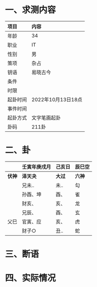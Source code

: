 # 一、求测内容
|项目|内容|
|:-|:-|
|年龄|34|
|职业|IT|
|性别|男|
|策项|杂占|
|钥语|易晓古今|
|条件||
|时限||
|起卦时间|2022年10月13日18点|
|事件时间||
|起卦方式|文字笔画起卦|
|卦码|211卦|

# 二、卦
||壬寅年庚戌月|己亥日|辰巳空|
|:-|:-|:-|:-|
|**伏神**|**泽天夬**|**大过**|**六神**|
||兄未..|未..|勾|
||孙酉、坤|酉、|雀|
||财亥、|亥、|龙|
||兄辰、|酉、|玄|
|父巳|官寅、应|亥、|虎|
||财子○|丑..|蛇|


# 三、断语

# 四、实际情况